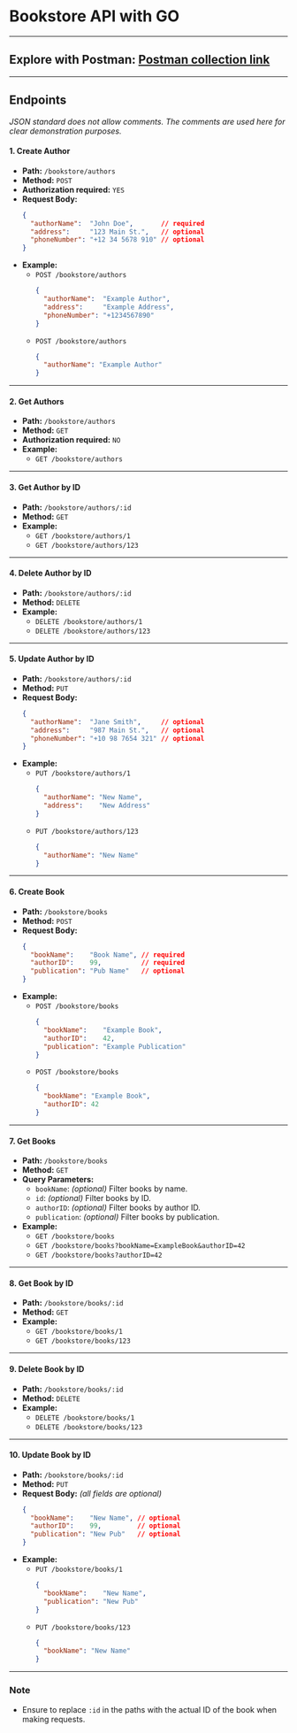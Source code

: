 # Bookstore API with GO
***
## Explore with Postman: [Postman collection link](https://github.com/jahangir1x/book-crud/blob/main/postman_collection/book-crud.postman_collection.json)
***
## Endpoints
*JSON standard does not allow comments. The comments are used here for clear demonstration purposes.*
#### 1. Create Author
- **Path:** `/bookstore/authors`
- **Method:** `POST`
- **Authorization required:** `YES`
- **Request Body:**
  ```json
  {
    "authorName":  "John Doe",       // required
    "address":     "123 Main St.",   // optional
    "phoneNumber": "+12 34 5678 910" // optional
  }
  ```
- **Example:**
    - `POST /bookstore/authors`
      ```json
      {
        "authorName":  "Example Author",
        "address":     "Example Address",
        "phoneNumber": "+1234567890"
      }
      ```
    - `POST /bookstore/authors`
      ```json
      {
        "authorName": "Example Author"
      }
      ```
***
#### 2. Get Authors

- **Path:** `/bookstore/authors`
- **Method:** `GET`
- **Authorization required:** `NO`
- **Example:**
    - `GET /bookstore/authors`
***
#### 3. Get Author by ID
- **Path:** `/bookstore/authors/:id`
- **Method:** `GET`
- **Example:**
    - `GET /bookstore/authors/1`
    - `GET /bookstore/authors/123`
***
#### 4. Delete Author by ID
- **Path:** `/bookstore/authors/:id`
- **Method:** `DELETE`
- **Example:**
    - `DELETE /bookstore/authors/1`
    - `DELETE /bookstore/authors/123`
***
#### 5. Update Author by ID
- **Path:** `/bookstore/authors/:id`
- **Method:** `PUT`
- **Request Body:**
  ```json
  {
    "authorName":  "Jane Smith",     // optional
    "address":     "987 Main St.",   // optional
    "phoneNumber": "+10 98 7654 321" // optional
  }
  ```
- **Example:**
    - `PUT /bookstore/authors/1`
      ```json
      {
        "authorName": "New Name",
        "address":    "New Address"
      }
      ```
    - `PUT /bookstore/authors/123`
      ```json
      {
        "authorName": "New Name"
      }
      ```
***
#### 6. Create Book
- **Path:** `/bookstore/books`
- **Method:** `POST`
- **Request Body:**
  ```json
  {
    "bookName":    "Book Name", // required
    "authorID":    99,          // required
    "publication": "Pub Name"   // optional
  }
  ```
- **Example:**
    - `POST /bookstore/books`
      ```json
      {
        "bookName":    "Example Book",
        "authorID":    42,
        "publication": "Example Publication"
      }
      ```
    - `POST /bookstore/books`
      ```json
      {
        "bookName": "Example Book",
        "authorID": 42
      }
      ```
***
#### 7. Get Books

- **Path:** `/bookstore/books`
- **Method:** `GET`
- **Query Parameters:**
    - `bookName`: *(optional)* Filter books by name.
    - `id`: *(optional)* Filter books by ID.
    - `authorID`: *(optional)* Filter books by author ID.
    - `publication`: *(optional)* Filter books by publication.
- **Example:**
    - `GET /bookstore/books`
    - `GET /bookstore/books?bookName=ExampleBook&authorID=42`
    - `GET /bookstore/books?authorID=42`
***
#### 8. Get Book by ID

- **Path:** `/bookstore/books/:id`
- **Method:** `GET`
- **Example:**
    - `GET /bookstore/books/1`
    - `GET /bookstore/books/123`
***
#### 9. Delete Book by ID

- **Path:** `/bookstore/books/:id`
- **Method:** `DELETE`
- **Example:**
    - `DELETE /bookstore/books/1`
    - `DELETE /bookstore/books/123`
***
#### 10. Update Book by ID

- **Path:** `/bookstore/books/:id`
- **Method:** `PUT`
- **Request Body:** *(all fields are optional)*
  ```json
  {
    "bookName":    "New Name", // optional
    "authorID":    99,         // optional
    "publication": "New Pub"   // optional
  }
  ```
- **Example:**
    - `PUT /bookstore/books/1`
      ```json
      {
        "bookName":    "New Name",
        "publication": "New Pub"
      }
      ```
    - `PUT /bookstore/books/123`
      ```json
      {
        "bookName": "New Name"
      }
      ```
***

### Note

- Ensure to replace `:id` in the paths with the actual ID of the book when making requests.